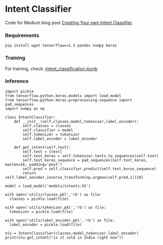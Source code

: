 # Intent Classifier

Code for Medium blog post [Creating Your own Intent Classifier](https://medium.com/analytics-vidhya/creating-your-own-intent-classifier-b86e000a4926).

### Requirements
`pip install wget tensorflow==1.5 pandas numpy keras`

### Training
For training, check: [intent_classification.ipynb](https://github.com/thehetpandya/intent-classifier/blob/main/intent_classification.ipynb)

### Inference
```
import pickle
from tensorflow.python.keras.models import load_model
from tensorflow.python.keras.preprocessing.sequence import pad_sequences
import numpy as np

class IntentClassifier:
    def __init__(self,classes,model,tokenizer,label_encoder):
        self.classes = classes
        self.classifier = model
        self.tokenizer = tokenizer
        self.label_encoder = label_encoder

    def get_intent(self,text):
        self.text = [text]
        self.test_keras = self.tokenizer.texts_to_sequences(self.text)
        self.test_keras_sequence = pad_sequences(self.test_keras, maxlen=16, padding='post')
        self.pred = self.classifier.predict(self.test_keras_sequence)
        return self.label_encoder.inverse_transform(np.argmax(self.pred,1))[0]
 
model = load_model('models/intents.h5')

with open('utils/classes.pkl','rb') as file:
  classes = pickle.load(file)

with open('utils/tokenizer.pkl','rb') as file:
  tokenizer = pickle.load(file)

with open('utils/label_encoder.pkl','rb') as file:
  label_encoder = pickle.load(file)
  
nlu = IntentClassifier(classes,model,tokenizer,label_encoder)
print(nlu.get_intent("is it cold in India right now"))
```
